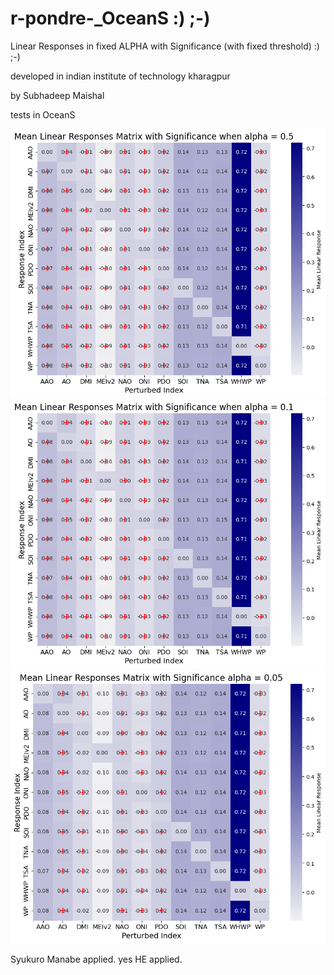 # r-pondre-_OceanS   :) ;-)
Linear Responses in fixed ALPHA with Significance (with fixed threshold)  :) ;-)




developed in indian institute of technology kharagpur



by Subhadeep Maishal





tests in OceanS








![Figure](https://github.com/subhadeep-maishal/r-pondre-_Ocean/blob/main/0.5.png)
![Figure](https://github.com/subhadeep-maishal/r-pondre-_Ocean/blob/main/0.1.png)
![Figure](https://github.com/subhadeep-maishal/r-pondre-_Ocean/blob/main/0.05.png)





Syukuro Manabe applied. yes HE applied.

